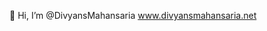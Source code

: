 👋 Hi, I’m @DivyansMahansaria
www.divyansmahansaria.net

<!---
DivyansMahansaria/DivyansMahansaria is a ✨ special ✨ repository because its `README.md` (this file) appears on your GitHub profile.
You can click the Preview link to take a look at your changes.
--->
